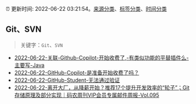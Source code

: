 :alarm_clock: 更新时间: 2022-06-22 03:21:54。[来源分类](../README.md)、[标签分类](../TAGS.md)、[时间分类](../TIMELINE.md)

## Git、SVN


> 关键字：`Git`、`SVN`



- [2022-06-22-关联-Github-Copilot-开始收费了,-有类似功能的平替插件么-主要写-Java](https://www.v2ex.com/t/861317) 
- [2022-06-22-GitHub-Copilot-是准备开始收费了吗？](https://www.v2ex.com/t/861307) 
- [2022-06-22-GitHub-Student-无法通过验证](https://www.v2ex.com/t/861281) 
- [2022-06-22-离开大厂，从降薪开始？推荐17个提升开发效率的“轮子”；Git存储原理及部分实现｜码农周刊VIP会员专属邮件周报-Vol.095](https://toutiao.io/k/5y8j5ih) 